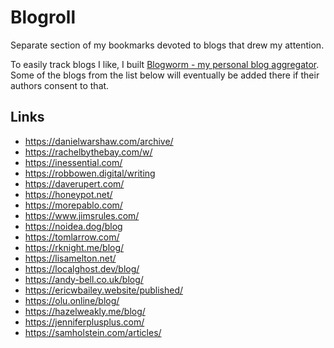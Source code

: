 # Blogroll

Separate section of my bookmarks devoted to blogs that drew my attention.

To easily track blogs I like, I built [Blogworm - my personal blog aggregator](https://blogworm.eu/). Some of the blogs from the list below will eventually be added there if their authors consent to that.

## Links

- https://danielwarshaw.com/archive/
- https://rachelbythebay.com/w/
- https://inessential.com/
- https://robbowen.digital/writing
- https://daverupert.com/
- https://honeypot.net/
- https://morepablo.com/
- https://www.jimsrules.com/
- https://noidea.dog/blog
- https://tomlarrow.com/
- https://rknight.me/blog/
- https://lisamelton.net/
- https://localghost.dev/blog/
- https://andy-bell.co.uk/blog/
- https://ericwbailey.website/published/
- https://olu.online/blog/
- https://hazelweakly.me/blog/
- https://jenniferplusplus.com/
- https://samholstein.com/articles/
